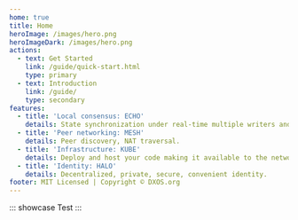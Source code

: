 ```yaml
---
home: true
title: Home
heroImage: /images/hero.png
heroImageDark: /images/hero.png
actions:
  - text: Get Started
    link: /guide/quick-start.html
    type: primary
  - text: Introduction
    link: /guide/
    type: secondary
features:
  - title: 'Local consensus: ECHO'
    details: State synchronization under real-time multiple writers and latent offline writers between a group of peers.
  - title: 'Peer networking: MESH'
    details: Peer discovery, NAT traversal.
  - title: 'Infrastructure: KUBE'
    details: Deploy and host your code making it available to the network.
  - title: 'Identity: HALO'
    details: Decentralized, private, secure, convenient identity.
footer: MIT Licensed | Copyright © DXOS.org
---
```


::: showcase
Test
:::
